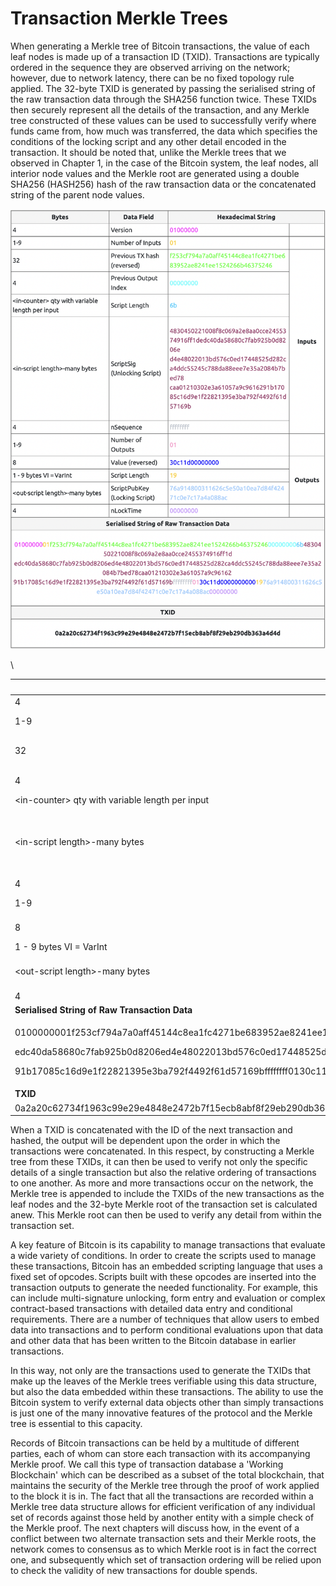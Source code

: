 # Transaction Merkle Trees

When generating a Merkle tree of Bitcoin transactions, the value of each leaf nodes is made up of a transaction ID (TXID). Transactions are typically ordered in the sequence they are observed arriving on the network; however, due to network latency, there can be no fixed topology rule applied. The 32-byte TXID is generated by passing the serialised string of the raw transaction data through the SHA256 function twice. These TXIDs then securely represent all the details of the transaction, and any Merkle tree constructed of these values can be used to successfully verify where funds came from, how much was transferred, the data which specifies the conditions of the locking script and any other detail encoded in the transaction. It should be noted that, unlike the Merkle trees that we observed in Chapter 1, in the case of the Bitcoin system, the leaf nodes, all interior node values and the Merkle root are generated using a double SHA256 (HASH256) hash of the raw transaction data or the concatenated string of the parent node values.

![](<../.gitbook/assets/Screen Shot 2022-08-11 at 2.19.53 pm.png>)

\


| **Bytes**                                                                                                                                                                                                                                                                                                                                                                                                             | **Data Field**                         | **Hexadecimal String**                                                                                                                                                                                                                      |             |
| --------------------------------------------------------------------------------------------------------------------------------------------------------------------------------------------------------------------------------------------------------------------------------------------------------------------------------------------------------------------------------------------------------------------- | -------------------------------------- | ------------------------------------------------------------------------------------------------------------------------------------------------------------------------------------------------------------------------------------------- | ----------- |
| 4                                                                                                                                                                                                                                                                                                                                                                                                                     | Version                                | 01000000                                                                                                                                                                                                                                    |             |
| 1-9                                                                                                                                                                                                                                                                                                                                                                                                                   | Number of Inputs                       | 01                                                                                                                                                                                                                                          |             |
| 32                                                                                                                                                                                                                                                                                                                                                                                                                    | Previous TX hash (reversed)            | f253cf794a7a0aff45144c8ea1fc4271be683952ae8241ee1524266b46375246                                                                                                                                                                            | **Inputs**  |
| 4                                                                                                                                                                                                                                                                                                                                                                                                                     | Previous Output Index                  | 00000000                                                                                                                                                                                                                                    |             |
| \<in-counter> qty with variable length per input                                                                                                                                                                                                                                                                                                                                                                      | Script Length                          | 6b                                                                                                                                                                                                                                          |             |
| \<in-script length>-many bytes                                                                                                                                                                                                                                                                                                                                                                                        | <p>ScriptSig<br>(Unlocking Script)</p> | <p>4830450221008f8c069a2e8aa0cce2455374916ff1dedc40da58680c7fab925b0d8206e</p><p>d4e48022013bd576c0ed17448525d282ca4ddc55245c788da88eee7e35a2084b7bed78</p><p>caa01210302e3a61057a9c9616291b17085c16d9e1f22821395e3ba792f4492f61d57169b</p> |             |
| 4                                                                                                                                                                                                                                                                                                                                                                                                                     | nSequence                              | ffffffff                                                                                                                                                                                                                                    |             |
| 1-9                                                                                                                                                                                                                                                                                                                                                                                                                   | Number of Outputs                      | 01                                                                                                                                                                                                                                          |             |
| 8                                                                                                                                                                                                                                                                                                                                                                                                                     | Value (reversed)                       | 30c11d00000000                                                                                                                                                                                                                              | **Outputs** |
| 1 - 9 bytes VI = VarInt                                                                                                                                                                                                                                                                                                                                                                                               | Script Length                          | 19                                                                                                                                                                                                                                          |             |
| \<out-script length>-many bytes                                                                                                                                                                                                                                                                                                                                                                                       | ScriptPubKey (Locking Script)          | 76a914800311626c5e50a10ea7d84f42471c0e7c17a4a088ac                                                                                                                                                                                          |             |
| 4                                                                                                                                                                                                                                                                                                                                                                                                                     | nLockTime                              | 00000000                                                                                                                                                                                                                                    |             |
| **Serialised String of Raw Transaction Data**                                                                                                                                                                                                                                                                                                                                                                         |                                        |                                                                                                                                                                                                                                             |             |
| <p>0100000001f253cf794a7a0aff45144c8ea1fc4271be683952ae8241ee1524266b46375246000000006b4830450221008f8c069a2e8aa0cce2455374916ff1d</p><p>edc40da58680c7fab925b0d8206ed4e48022013bd576c0ed17448525d282ca4ddc55245c788da88eee7e35a2084b7bed78caa01210302e3a61057a9c96162</p><p>91b17085c16d9e1f22821395e3ba792f4492f61d57169bffffffff0130c11d00000000001976a914800311626c5e50a10ea7d84f42471c0e7c17a4a088ac00000000</p> |                                        |                                                                                                                                                                                                                                             |             |
| **TXID**                                                                                                                                                                                                                                                                                                                                                                                                              |                                        |                                                                                                                                                                                                                                             |             |
| 0a2a20c62734f1963c99e29e4848e2472b7f15ecb8abf8f29eb290db363a4d4d                                                                                                                                                                                                                                                                                                                                                      |                                        |                                                                                                                                                                                                                                             |             |

When a TXID is concatenated with the ID of the next transaction and hashed, the output will be dependent upon the order in which the transactions were concatenated. In this respect, by constructing a Merkle tree from these TXIDs, it can then be used to verify not only the specific details of a single transaction but also the relative ordering of transactions to one another. As more and more transactions occur on the network, the Merkle tree is appended to include the TXIDs of the new transactions as the leaf nodes and the 32-byte Merkle root of the transaction set is calculated anew. This Merkle root can then be used to verify any detail from within the transaction set.

A key feature of Bitcoin is its capability to manage transactions that evaluate a wide variety of conditions. In order to create the scripts used to manage these transactions, Bitcoin has an embedded scripting language that uses a fixed set of opcodes. Scripts built with these opcodes are inserted into the transaction outputs to generate the needed functionality. For example, this can include multi-signature unlocking, form entry and evaluation or complex contract-based transactions with detailed data entry and conditional requirements. There are a number of techniques that allow users to embed data into transactions and to perform conditional evaluations upon that data and other data that has been written to the Bitcoin database in earlier transactions.

In this way, not only are the transactions used to generate the TXIDs that make up the leaves of the Merkle trees verifiable using this data structure, but also the data embedded within these transactions. The ability to use the Bitcoin system to verify external data objects other than simply transactions is just one of the many innovative features of the protocol and the Merkle tree is essential to this capacity.

Records of Bitcoin transactions can be held by a multitude of different parties, each of whom can store each transaction with its accompanying Merkle proof. We call this type of transaction database a 'Working Blockchain' which can be described as a subset of the total blockchain, that maintains the security of the Merkle tree through the proof of work applied to the block it is in. The fact that all the transactions are recorded within a Merkle tree data structure allows for efficient verification of any individual set of records against those held by another entity with a simple check of the Merkle proof. The next chapters will discuss how, in the event of a conflict between two alternate transaction sets and their Merkle roots, the network comes to consensus as to which Merkle root is in fact the correct one, and subsequently which set of transaction ordering will be relied upon to check the validity of new transactions for double spends.
